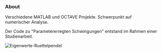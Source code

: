 ### About

Verschiedene MATLAB und OCTAVE Projekte. Schwerpunkt auf numerischer Analyse.

Der Code zu "Parametererregten Schwingungen" entstand im Rahmen einer Studienarbeit. 

![Eigenwerte-Ruettelpendel](https://user-images.githubusercontent.com/77980708/147196590-94e5110d-b041-4072-a910-3adb8ceb9ce2.gif)

